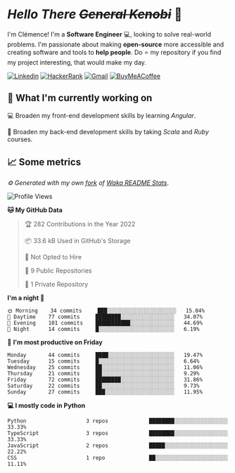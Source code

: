 <!---
chomelc/chomelc is a ✨ special ✨ repository because its `README.md` (this file) appears on your GitHub profile.
You can click the Preview link to take a look at your changes.
--->

# *Hello There ~~General Kenobi~~* :vulcan_salute:

I'm Clémence! I'm a **Software Engineer** :computer:, looking to solve real-world problems. I'm passionate about making **open-source** more accessible and creating software and tools to **help people**. Do :star: my repository if you find my project interesting, that would make my day.

<!-- Badges -->
[![Linkedin](https://img.shields.io/badge/-ClémenceChomel-blue?style=flat&logo=Linkedin&logoColor=white)](https://www.linkedin.com/in/clemencechomel/)
[![HackerRank](https://img.shields.io/badge/-clemence_chomel-islamicgreen?style=flat&logo=HackerRank&logoColor=black)](https://www.hackerrank.com/clemence_chomel?hr_r=1)
[![Gmail](https://img.shields.io/badge/-clemence.chomel-c14438?style=flat&logo=Gmail&logoColor=white)](mailto:clemence.chomel@gmail.com)
[![BuyMeACoffee](https://img.shields.io/badge/-chomelcl-yellow?style=flat&logo=buymeacoffee&logoColor=black)](https://www.buymeacoffee.com/chomelcl)

## :open_file_folder: What I'm currently working on

:computer: Broaden my front-end development skills by learning *Angular*.

:open_book: Broaden my back-end development skills by taking *Scala* and *Ruby* courses.

## :chart_with_upwards_trend: Some metrics

*:gear: Generated with my own [fork](https://github.com/chomelc/waka-readme-stats) of [Waka README Stats](https://github.com/anmol098/waka-readme-stats)*.

<!--START_SECTION:waka-->
![Profile Views](http://img.shields.io/badge/Profile%20Views-53-orange)

**🐱 My GitHub Data** 

> 🏆 282 Contributions in the Year 2022
 > 
> 📦 33.6 kB Used in GitHub's Storage 
 > 
> 🚫 Not Opted to Hire
 > 
> 📜 9 Public Repositories 
 > 
> 🔑 1 Private Repository 
 > 
**I'm a night 🦉** 

```text
🌞 Morning    34 commits     ███░░░░░░░░░░░░░░░░░░░░░░   15.04% 
🌆 Daytime    77 commits     ████████░░░░░░░░░░░░░░░░░   34.07% 
🌃 Evening    101 commits    ███████████░░░░░░░░░░░░░░   44.69% 
🌙 Night      14 commits     █░░░░░░░░░░░░░░░░░░░░░░░░   6.19%

```
📅 **I'm most productive on Friday** 

```text
Monday       44 commits     ████░░░░░░░░░░░░░░░░░░░░░   19.47% 
Tuesday      15 commits     █░░░░░░░░░░░░░░░░░░░░░░░░   6.64% 
Wednesday    25 commits     ██░░░░░░░░░░░░░░░░░░░░░░░   11.06% 
Thursday     21 commits     ██░░░░░░░░░░░░░░░░░░░░░░░   9.29% 
Friday       72 commits     ████████░░░░░░░░░░░░░░░░░   31.86% 
Saturday     22 commits     ██░░░░░░░░░░░░░░░░░░░░░░░   9.73% 
Sunday       27 commits     ███░░░░░░░░░░░░░░░░░░░░░░   11.95%

```


**💻 I mostly code in Python** 

```text
Python                   3 repos             ████████░░░░░░░░░░░░░░░░░   33.33% 
TypeScript               3 repos             ████████░░░░░░░░░░░░░░░░░   33.33% 
JavaScript               2 repos             █████░░░░░░░░░░░░░░░░░░░░   22.22% 
CSS                      1 repo              ██░░░░░░░░░░░░░░░░░░░░░░░   11.11%

```



<!--END_SECTION:waka-->